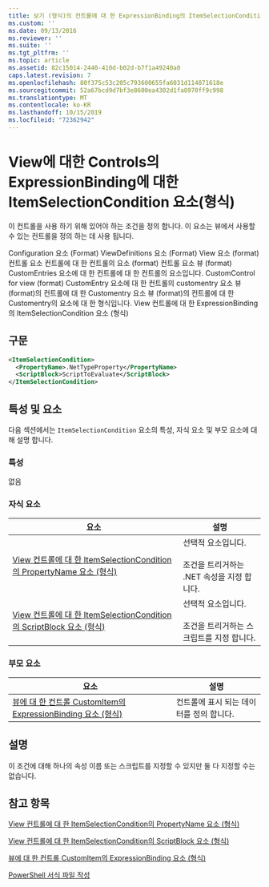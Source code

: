 ```yaml
---
title: 보기 (형식)의 컨트롤에 대 한 ExpressionBinding의 ItemSelectionCondition 요소 | Microsoft Docs
ms.custom: ''
ms.date: 09/13/2016
ms.reviewer: ''
ms.suite: ''
ms.tgt_pltfrm: ''
ms.topic: article
ms.assetid: 82c15014-2440-410d-b02d-b7f1a49240a0
caps.latest.revision: 7
ms.openlocfilehash: 80f375c53c205c793600655fa6031d114871618e
ms.sourcegitcommit: 52a67bcd9d7bf3e8600ea4302d1fa8970ff9c998
ms.translationtype: MT
ms.contentlocale: ko-KR
ms.lasthandoff: 10/15/2019
ms.locfileid: "72362942"
---
```

# <a name="itemselectioncondition-element-for-expressionbinding-for-controls-for-view-format"></a>View에 대한 Controls의 ExpressionBinding에 대한 ItemSelectionCondition 요소(형식)

이 컨트롤을 사용 하기 위해 있어야 하는 조건을 정의 합니다. 이 요소는 뷰에서 사용할 수 있는 컨트롤을 정의 하는 데 사용 됩니다.

Configuration 요소 (Format) ViewDefinitions 요소 (Format) View 요소 (format) 컨트롤 요소 컨트롤에 대 한 컨트롤의 요소 (format) 컨트롤 요소 뷰 (format) CustomEntries 요소에 대 한 컨트롤에 대 한 컨트롤의 요소입니다. CustomControl for view (format) CustomEntry 요소에 대 한 컨트롤의 customentry 요소 뷰 (format)의 컨트롤에 대 한 Customentry 요소 뷰 (format)의 컨트롤에 대 한 Customentry의 요소에 대 한 형식입니다. View 컨트롤에 대 한 ExpressionBinding의 ItemSelectionCondition 요소 (형식)

## <a name="syntax"></a>구문

```xml
<ItemSelectionCondition>
  <PropertyName>.NetTypeProperty</PropertyName>
  <ScriptBlock>ScriptToEvaluate</ScriptBlock>
</ItemSelectionCondition>
```

## <a name="attributes-and-elements"></a>특성 및 요소

다음 섹션에서는 `ItemSelectionCondition` 요소의 특성, 자식 요소 및 부모 요소에 대해 설명 합니다.

### <a name="attributes"></a>특성

없음

### <a name="child-elements"></a>자식 요소

|요소|설명|
|-------------|-----------------|
|[View 컨트롤에 대 한 ItemSelectionCondition의 PropertyName 요소 (형식)](./propertyname-element-for-itemselectioncondition-for-controls-for-view-format.md)|선택적 요소입니다.<br /><br /> 조건을 트리거하는 .NET 속성을 지정 합니다.|
|[View 컨트롤에 대 한 ItemSelectionCondition의 ScriptBlock 요소 (형식)](./scriptblock-element-for-itemselectioncondition-for-controls-for-view-format.md)|선택적 요소입니다.<br /><br /> 조건을 트리거하는 스크립트를 지정 합니다.|

### <a name="parent-elements"></a>부모 요소

|요소|설명|
|-------------|-----------------|
|[뷰에 대 한 컨트롤 CustomItem의 ExpressionBinding 요소 (형식)](./expressionbinding-element-for-customitem-for-controls-for-view-format.md)|컨트롤에 표시 되는 데이터를 정의 합니다.|

## <a name="remarks"></a>설명

이 조건에 대해 하나의 속성 이름 또는 스크립트를 지정할 수 있지만 둘 다 지정할 수는 없습니다.

## <a name="see-also"></a>참고 항목

[View 컨트롤에 대 한 ItemSelectionCondition의 PropertyName 요소 (형식)](./propertyname-element-for-itemselectioncondition-for-controls-for-view-format.md)

[View 컨트롤에 대 한 ItemSelectionCondition의 ScriptBlock 요소 (형식)](./scriptblock-element-for-itemselectioncondition-for-controls-for-view-format.md)

[뷰에 대 한 컨트롤 CustomItem의 ExpressionBinding 요소 (형식)](./expressionbinding-element-for-customitem-for-controls-for-view-format.md)

[PowerShell 서식 파일 작성](./writing-a-powershell-formatting-file.md)
